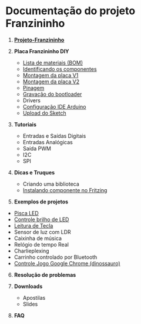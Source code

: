# Documentação do projeto Franzininho



1. **[Projeto-Franzininho](https://github.com/Franzininho/franzininho-docs/tree/master/01-Projeto-Franzininho "01-Projeto-Franzininho")**
2. **Placa Franzininho DIY**
	* [Lista de materiais (BOM)](https://github.com/Franzininho/franzininho-docs/tree/master/02-Franzininho-DIY/Lista%20materiais%20(BOM))
	* [Identificando os componentes](https://github.com/Franzininho/franzininho-docs/tree/master/02-Franzininho-DIY/Identificando%20os%20componentes)
	* [Montagem da placa V1](https://github.com/Franzininho/franzininho-docs/tree/master/02-Franzininho-DIY/Montagem-da-placa-V1 "Montagem da placa-versão 1")
	* [Montagem da placa V2](https://github.com/Franzininho/franzininho-docs/tree/master/02-Franzininho-DIY/Montagem-da-placa-V2 "Montagem da placa - versão 2")
	* [Pinagem](https://github.com/Franzininho/franzininho-docs/tree/master/02-Franzininho-DIY/Pinagem)
	* [Gravação do bootloader](https://github.com/Franzininho/franzininho-docs/tree/master/02-Franzininho-DIY/Grava%C3%A7%C3%A3o%20do%20bootloader)
	* Drivers
	* [Configuração IDE Arduino](https://github.com/Franzininho/franzininho-docs/tree/master/02-Franzininho-DIY/Configura%C3%A7%C3%A3o-IDE-Arduino)
	* [Upload do Sketch](https://github.com/Franzininho/franzininho-docs/tree/master/02-Franzininho-DIY/Upload-do-Sketch)



3. **Tutoriais**

	* Entradas e Saídas Digitais
	* Entradas Analógicas
	* Saída PWM
	* I2C
	* SPI


4. **Dicas e Truques**

	* Criando uma biblioteca
	* [Instalando componente no Fritzing](https://github.com/Franzininho/franzininho-fritzing)


5. **Exemplos de projetos**

- [Pisca LED](https://github.com/Franzininho/franzininho-docs/tree/master/05-Exemplos%20de%20projetos/Pisca-LED-(blink))
- [Controle brilho de LED](https://github.com/Franzininho/franzininho-docs/tree/master/05-Exemplos%20de%20projetos/Controle-brilho-de-LED)
- [Leitura de Tecla](https://github.com/Franzininho/franzininho-docs/tree/master/05-Exemplos%20de%20projetos/Leitura-de-tecla)
- Sensor de luz com LDR
- Caixinha de música
- Relógio de tempo Real
- Charlieplexing
- Carrinho controlado por Bluetooth
- [Controle Jogo Google Chrome (dinossauro)](https://github.com/Franzininho/franzininho-docs/tree/master/05-Exemplos%20de%20projetos/Controle%20Jogo%20Google%20Chrome%20(dinossauro))



6. **Resolução de problemas**



7. **Downloads**
	* Apostilas
	* Slides

8. **FAQ**
